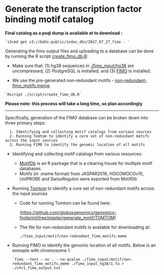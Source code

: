 # Generate the transcription factor binding motif catalog

**Final catalog as a psql dump is available at to download :**   

    `s3cmd get s3://bdds-public/index_dbs/2017_07_27_fimo . `

Generating the fimo output files and uploading to a database can be done by running the R script [create_fimo_db.R](https://github.com/globusgenomics/genomics-footprint/blob/master/generate_motif/script/create_fimo_db.R):

   - Make sure that: (1) hg38 sequences in [./fimo_input/hg38](https://github.com/globusgenomics/genomics-footprint/tree/master/generate_motif/fimo_input/hg38) are uncompressed; (2) PostgreSQL is installed; and (3) [FIMO](http://meme-suite.org/doc/install.html?man_type=web) is installed.

   - We use the pre-generated non-redundant motifs - [non-redundant-fimo_motifs.meme](https://github.com/globusgenomics/genomics-footprint/tree/master/generate_motif/fimo_input/motif/non-redundant_fimo_motifs.meme).

    `Rscript ./script/create_fimo_db.R`


**Please note: this process will take a long time, so plan accordingly**

***

Specifically, generation of the FIMO database can be broken down into three primary steps:

      1. Identifying and collecting motif catalogs from various sources
      2. Running Tomtom to identify a core set of non-redundant motifs across the input sources
      3. Running FIMO to identify the genomic location of all motifs

- Identifying and collecting motif catalogs from various resources:

    - [MotifDb](https://bioconductor.org/packages/release/bioc/html/MotifDb.html) is an R package that is a clearing house for multiple motif databases.
     - Motifs (in .meme format) from JASPAR2016, HOCOMOCOv10, UniPROBE and SwissRegulon were exported from MotifDb

- Running [Tomtom](http://meme-suite.org/tools/tomtom) to identify a core set of non-redundant motifs across the input sources
     - Code for running Tomtom can be found here:

       (https://github.com/globusgenomics/genomics-footprint/tree/master/generate_motif/TOMTOM)

     - The file for non-redundant motifs is available for downloading at:

       `./fimo_input/motif/non-redundant_fimo_motifs.meme`

 - Running FIMO to identify the genomic location of all motifs. Below is an exmaple with chromosome 1.

       `fimo --text --oc . --no-qvalue ./fimo_input/motif/non-redundant_fimo_motifs.meme ./fimo_input_hg38/1.fa > ./chr1_fimo_output.txt`
